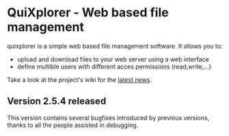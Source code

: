 QuiXplorer - Web based file management
======================================

quixplorer is a simple web based file management software. It allows you to:

- upload and download files to your web server using a web interface
- define multible users with different acces permissions (read,write,...)

Take a look at the project's wiki for the [latest news](https://github.com/realtimeprojects/quixplorer/wiki/News "quixplorer news").

Version 2.5.4 released
----------------------

This version contains several bugfixes introduced by previous versions,
thanks to all the people assisted in debugging.
